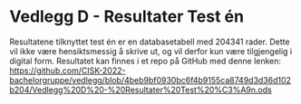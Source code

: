 # Vedlegg D - Resultater Test én

Resultatene tilknyttet test én er en databasetabell med 204341 rader. Dette vil ikke være hensiktsmessig å skrive ut, og vil derfor kun være tilgjengelig i digital form. Resultatet kan finnes i et repo på GitHub med denne lenken: https://github.com/CISK-2022-bachelorgruppe/vedlegg/blob/4beb9bf0930bc6f4b9155ca8749d3d36d102b204/Vedlegg%20D%20-%20Resultater%20Test%20%C3%A9n.ods